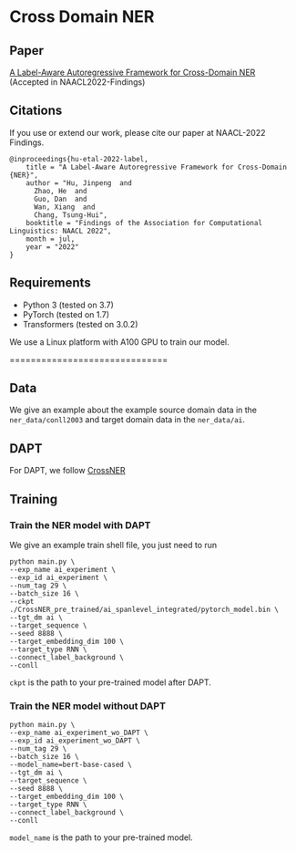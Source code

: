Cross Domain NER
==========

## Paper
[A Label-Aware Autoregressive Framework for Cross-Domain NER](https://aclanthology.org/2022.findings-naacl.171/) (Accepted in NAACL2022-Findings)

## Citations


If you use or extend our work, please cite our paper at NAACL-2022 Findings.
```
@inproceedings{hu-etal-2022-label,
    title = "A Label-Aware Autoregressive Framework for Cross-Domain {NER}",
    author = "Hu, Jinpeng  and
      Zhao, He  and
      Guo, Dan  and
      Wan, Xiang  and
      Chang, Tsung-Hui",
    booktitle = "Findings of the Association for Computational Linguistics: NAACL 2022",
    month = jul,
    year = "2022"
}
```


## Requirements

- Python 3 (tested on 3.7)
- PyTorch (tested on 1.7)
- Transformers (tested on 3.0.2)

We use a Linux platform with A100 GPU to train our model.

==============================


## Data
We give an example about the example source domain data in the `ner_data/conll2003` and target domain data in the `ner_data/ai`.

## DAPT
For DAPT, we follow [CrossNER](https://github.com/zliucr/CrossNER)

## Training 

### Train the NER model with DAPT
We give an example train shell file, you just need to run
```
python main.py \
--exp_name ai_experiment \
--exp_id ai_experiment \
--num_tag 29 \
--batch_size 16 \
--ckpt ./CrossNER_pre_trained/ai_spanlevel_integrated/pytorch_model.bin \
--tgt_dm ai \
--target_sequence \
--seed 8888 \
--target_embedding_dim 100 \
--target_type RNN \
--connect_label_background \
--conll
```
`ckpt` is the path to your pre-trained model after DAPT.

### Train the NER model without DAPT
```
python main.py \
--exp_name ai_experiment_wo_DAPT \
--exp_id ai_experiment_wo_DAPT \
--num_tag 29 \
--batch_size 16 \
--model_name=bert-base-cased \
--tgt_dm ai \
--target_sequence \
--seed 8888 \
--target_embedding_dim 100 \
--target_type RNN \
--connect_label_background \
--conll
```
`model_name` is the path to your pre-trained model.
